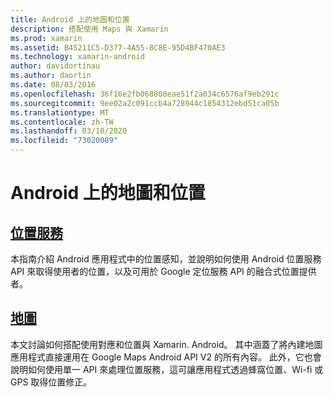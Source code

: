 ```yaml
---
title: Android 上的地圖和位置
description: 搭配使用 Maps 與 Xamarin
ms.prod: xamarin
ms.assetid: B45211C5-D377-4A55-8C8E-95D4BF470AE3
ms.technology: xamarin-android
author: davidortinau
ms.author: daortin
ms.date: 08/03/2016
ms.openlocfilehash: 36f16e2fb068808eae51f2a034c6576af9eb291c
ms.sourcegitcommit: 9ee02a2c091ccb4a728944c1854312ebd51ca05b
ms.translationtype: MT
ms.contentlocale: zh-TW
ms.lasthandoff: 03/10/2020
ms.locfileid: "73020089"
---
```

# <a name="maps-and-location-on-android"></a>Android 上的地圖和位置

## <a name="location-services"></a>[位置服務](~/android/platform/maps-and-location/location.md)

本指南介紹 Android 應用程式中的位置感知，並說明如何使用 Android 位置服務 API 來取得使用者的位置，以及可用於 Google 定位服務 API 的融合式位置提供者。

## <a name="maps"></a>[地圖](~/android/platform/maps-and-location/maps/index.md)

本文討論如何搭配使用對應和位置與 Xamarin. Android。 其中涵蓋了將內建地圖應用程式直接運用在 Google Maps Android API V2 的所有內容。 此外，它也會說明如何使用單一 API 來處理位置服務，這可讓應用程式透過蜂窩位置、Wi-fi 或 GPS 取得位置修正。

